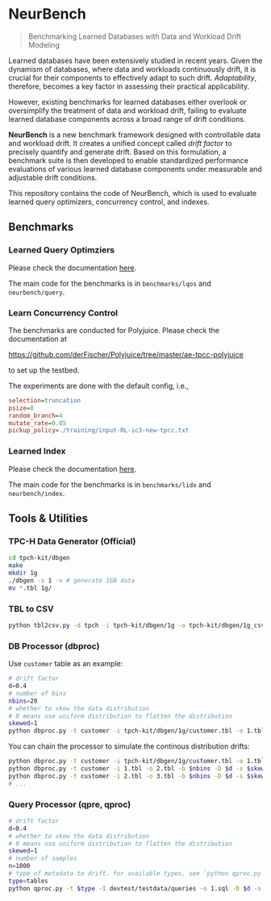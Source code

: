 # NeurBench

> Benchmarking Learned Databases with Data and Workload Drift Modeling

Learned databases have been extensively studied in recent years. Given the dynamism of databases, where data and workloads continuously drift, it is crucial for their components to effectively adapt to such drift. *Adaptability*, therefore, becomes a key factor in assessing their practical applicability.

However, existing benchmarks for learned databases either overlook or oversimplify the treatment of data and workload drift, failing to evaluate learned database components across a broad range of drift conditions.

**NeurBench** is a new benchmark framework designed with controllable data and workload drift. It creates a unified concept called *drift factor* to precisely quantify and generate drift. Based on this formulation, a benchmark suite is then developed to enable standardized performance evaluations of various learned database components under measurable and adjustable drift conditions.

This repository contains the code of NeurBench, which is used to evaluate learned query optimizers, concurrency control, and indexes.

## Benchmarks

### Learned Query Optimziers

Please check the documentation [here](./benchmarks/lqos/README.md).

The main code for the benchmarks is in `benchmarks/lqos` and `neurbench/query`.

### Learn Concurrency Control

The benchmarks are conducted for Polyjuice. Please check the documentation at

<https://github.com/derFischer/Polyjuice/tree/master/ae-tpcc-polyjuice>

to set up the testbed.

The experiments are done with the default config, i.e.,

```ini
selection=truncation
psize=8
random_branch=4
mutate_rate=0.05
pickup_policy=./training/input-RL-ic3-new-tpcc.txt
```

### Learned Index

Please check the documentation [here](./benchmarks/lidx/README.md).

The main code for the benchmarks is in `benchmarks/lidx` and `neurbench/index`.

## Tools & Utilities

### TPC-H Data Generator (Official)

```bash
cd tpch-kit/dbgen
make
mkdir 1g
./dbgen -s 1 -v # generate 1GB data
mv *.tbl 1g/
```

### TBL to CSV

```bash
python tbl2csv.py -d tpch -i tpch-kit/dbgen/1g -o tpch-kit/dbgen/1g_csv
```

### DB Processor (dbproc)

Use `customer` table as an example:

```bash
# drift factor
d=0.4
# number of bins
nbins=20 
# whether to skew the data distribution 
# 0 means use uniform distribution to flatten the distribution
skewed=1 
python dbproc.py -t customer -i tpch-kit/dbgen/1g/customer.tbl -o 1.tbl -b $nbins -D $d -s $skewed
```

You can chain the processor to simulate the continous distribution drifts:

```bash
python dbproc.py -t customer -i tpch-kit/dbgen/1g/customer.tbl -o 1.tbl -b $nbins -D $d -s $skewed
python dbproc.py -t customer -i 1.tbl -o 2.tbl -b $nbins -D $d -s $skewed
python dbproc.py -t customer -i 2.tbl -o 3.tbl -b $nbins -D $d -s $skewed
# ...
```

### Query Processor (qpre, qproc)

```bash
# drift factor
d=0.4
# whether to skew the data distribution 
# 0 means use uniform distribution to flatten the distribution
skewed=1 
# number of samples
n=1000
# type of metadata to drift. for available types, see `python qproc.py -h`
type=tables
python qproc.py -t $type -I devtest/testdata/queries -o 1.sql -D $d -s $skewed -n $n
```
